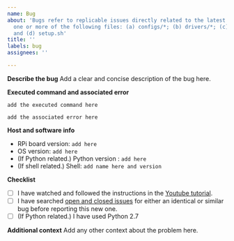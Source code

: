 ```yaml
---
name: Bug
about: 'Bugs refer to replicable issues directly related to the latest version of
  one or more of the following files: (a) configs/*; (b) drivers/*; (c) install.sh;
  and (d) setup.sh'
title: ''
labels: bug
assignees: ''

---
```


**Describe the bug**
Add a clear and concise description of the bug here.

**Executed command and associated error**
```
add the executed command here
```
```
add the associated error here
```

**Host and software info**
- RPi board version: `add here`
- OS version: `add here`
- (If Python related.) Python version : `add here`
- (If shell related.) Shell: `add name here and version`


**Checklist**
- [ ] I have watched and followed the instructions in the [Youtube tutorial](https://www.youtube.com/watch?v=fR5XhHYzUK0).
- [ ] I have searched [open and closed issues](https://github.com/the-raspberry-pi-guy/lcd/issues) for either an identical or similar bug before reporting this new one.
- [ ] (If Python related.) I have used Python 2.7

**Additional context**
Add any other context about the problem here.
